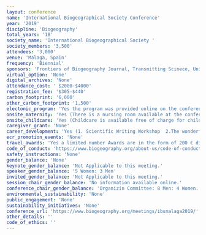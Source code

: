 ```yaml
---
layout: conference 
name: 'International Biogeographical Society Conference'
year: '2019'
discipline: 'Biogeography'
total_years: '18'
society_name: 'International Biogeographical Society '
society_members: '3,500'
attendees: '3,000'
venue: 'Malaga, Spain'
frequency: 'Biennial'
sponsors: 'Frontiers of Biogeography Journal, Transmitting Scinece, Universidad de Malaga'
virtual_option: 'None'
digital_archives: 'None'
attendance_cost: ' $2000-$4000'
registration_fee: '$305-$440'
carbon_footprint: '6,000'
other_carbon_footprint: '1,500'
electonic_program: 'Yes the program was provided online on the conference website in .pdf and interactive versions.'
onsite_maternity: 'Yes (There is a nursing room available at the conference centre and babies/nursing mothers are welcome at the conference itself, however children ages 0-2 are unable to be offered childcare due to restrictions that apply regarding facilities and qualification of personnel. )'
onsite_childcare: 'Yes (Childcare is available free of charge for children ages 3-12 at the conference venue.  There is a nursing room available at the conference centre and babies/nursing mothers are welcome at the conference itself, however children ages 0-2 are unable to be offered childcare due to restrictions that apply regarding facilities and qualification of personnel. This service is provided free of charge for IBS Malaga 2019 conference attendees. Staffed by trained personnel, with crafts and activities, Hours available:   8 am – 8pm '
caregiver_grant: 'None'
career_development: 'Yes (1. Scientific Writing Workshop  2.The wonderful world of Github 3. How to make a video of your research 4.Making your CV stand out)'
ecr_promotion_events: 'None'
travel_awards: 'Yes a limited number Awards are in the form of 200 € discount on registration,  and assessed on need or need-plus-merit.'
code_of_conduct: 'https://www.biogeography.org/about-us/code-of-conduct/'
safety_instructions: 'None'
gender_balance: 'None'
keynote_gender_balance: 'Not Applicable to this meeting.'
speaker_gender_balance: '5 Women: 3 Men'
invited_gender_balance: 'Not Applicable to this meeting.'
session_chair_gender_balance: 'No information available online.'
conference_chair_gender_balance: 'Organizin Committee: 8 Men: 4 Women. Program Review Committee: 12 Men: 2 Women'
environmental_sustainability: 'None'
public_engagement: 'None'
sustainability_initiatives: 'None'
conference_url: 'https://www.biogeography.org/meetings/ibsmalaga2019/'
other_details: ''
code_of_ethics: ''
---
```

